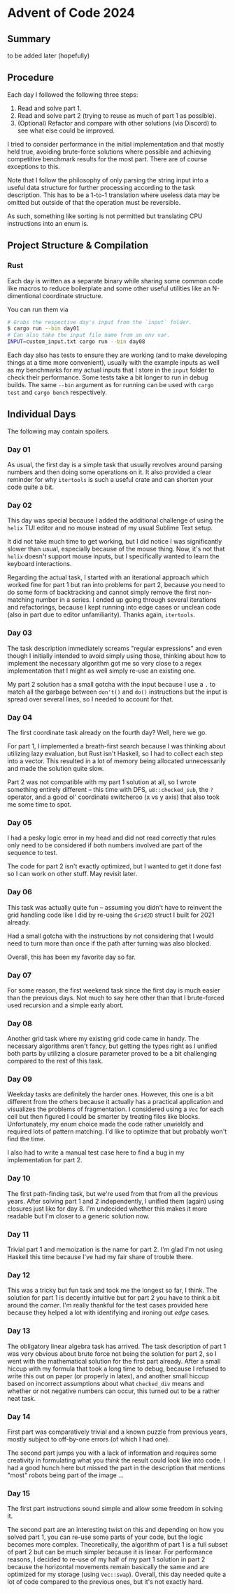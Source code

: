 # Advent of Code 2024

## Summary

to be added later (hopefully)


## Procedure

Each day I followed the following three steps:

1. Read and solve part 1.
1. Read and solve part 2
   (trying to reuse as much of part 1 as possible).
1. (Optional) Refactor and compare with other solutions (via Discord)
   to see what else could be improved.

I tried to consider performance in the initial implementation
and that mostly held true,
avoiding brute-force solutions where possible
and achieving competitive benchmark results for the most part.
There are of course exceptions to this.

Note that I follow the philosophy of
only parsing the string input
into a useful data structure for further processing
according to the task description.
This has to be a 1-to-1 translation
where useless data may be omitted
but outside of that the operation must be reversible.

As such,
something like sorting is not permitted
but translating CPU instructions into an enum is.


## Project Structure & Compilation

### Rust

Each day is written as a separate binary
while sharing some common code
like macros
to reduce boilerplate
and some other useful utilities
like an N-dimentional coordinate structure.

You can run them via
```sh
# Grabs the respective day's input from the `input` folder.
$ cargo run --bin day01
# Can also take the input file name from an env var.
INPUT=custom_input.txt cargo run --bin day08
```

Each day also has tests to ensure they are working
(and to make developing things at a time more convenient),
usually with the example inputs
as well as my benchmarks for my actual inputs
that I store in the `input` folder
to check their performance.
Some tests take a bit longer to run in debug builds.
The same `--bin` argument as for running can be used
with `cargo test` and `cargo bench` respectively.


## Individual Days

The following may contain spoilers.

### Day 01

As usual, the first day is a simple task
that usually revolves around parsing numbers
and then doing some operations on it.
It also provided a clear reminder
for why `itertools` is such a useful crate
and can shorten your code quite a bit.

### Day 02

This day was special
because I added the additional challenge
of using the `helix` TUI editor
and no mouse
instead of my usual Sublime Text setup.

It did not take much time to get working,
but I did notice I was significantly slower than usual,
especially because of the mouse thing.
Now, it's not that `helix` doesn't support mouse inputs,
but I specifically wanted to learn the keyboard interactions.

Regarding the actual task,
I started with an iterational approach
which worked fine for part 1
but ran into problems for part 2,
because you need to do some form of backtracking
and cannot simply remove the first non-matching number in a series.
I ended up going through several iterations and refactorings,
because I kept running into edge cases or unclean code
(also in part due to editor unfamiliarity).
Thanks again, `itertools`.

### Day 03

The task description immediately screams "regular expressions"
and even though I initially intended to avoid simply using those,
thinking about how to implement the necessary algorithm
got me so very close to a regex implementation
that I might as well simply re-use an existing one.

My part 2 solution has a small gotcha with the input
because I use a `.` to match all the garbage
between `don't()` and `do()` instructions
but the input is spread over several lines,
so I needed to account for that.

### Day 04

The first coordinate task already on the fourth day?
Well, here we go.

For part 1,
I implemented a breath-first search
because I was thinking about utilizing lazy evaluation,
but Rust isn't Haskell,
so I had to collect each step into a vector.
This resulted in a lot of memory being allocated unnecessarily
and made the solution quite slow.

Part 2 was not compatible with my part 1 solution at all,
so I wrote something entirely different –
this time with DFS,
`u8::checked_sub`,
the `?` operator,
and a good ol' coordinate switcheroo (x vs y axis)
that also took me some time to spot.

### Day 05

I had a pesky logic error
in my head
and did not read correctly
that rules only need to be considered
if both numbers involved
are part of the sequence to test.

The code for part 2 isn't exactly optimized,
but I wanted to get it done fast
so I can work on other stuff.
May revisit later.

### Day 06

This task was actually quite fun –
assuming you didn't have to reinvent the grid handling code
like I did by re-using the `Grid2D` struct I built for 2021 already.

Had a small gotcha with the instructions
by not considering
that I would need to turn more than once
if the path after turning was also blocked.

Overall, this has been my favorite day so far.

### Day 07

For some reason,
the first weekend task since the first day
is much easier than the previous days.
Not much to say here
other than that I brute-forced
used recursion
and a simple early abort.

### Day 08

Another grid task
where my existing grid code came in handy.
The necessary algorithms aren't fancy,
but getting the types right
as I unified both parts by utilizing a closure parameter
proved to be a bit challenging
compared to the rest of this task.

### Day 09

Weekday tasks are definitely the harder ones.
However, this one is a bit different from the others
because it actually has a practical application
and visualizes the problems of fragmentation.
I considered using a `Vec` for each cell
but then figured I could be smarter by treating files like blocks.
Unfortunately, my enum choice made the code rather unwieldly
and required lots of pattern matching.
I'd like to optimize that
but probably won't find the time.

I also had to write a manual test case here
to find a bug in my implementation for part 2.

### Day 10

The first path-finding task,
but we're used from that from all the previous years.
After solving part 1 and 2 independently,
I unified them (again) using closures
just like for day 8.
I'm undecided whether this makes it more readable
but I'm closer to a generic solution now.

### Day 11

Trivial part 1
and memoization is the name for part 2.
I'm glad I'm not using Haskell this time
because I've had my fair share of trouble there.

### Day 12

This was a tricky but fun task
and took me the longest so far,
I think.
The solution for part 1
is decently intuitive
but for part 2
you have to think a bit around the *corner*.
I'm really thankful for the test cases provided here
because they helped a lot with identifying and ironing out
*edge* cases.

### Day 13

The obligatory linear algebra task has arrived.
The task description of part 1
was very obvious about
brute force not being the solution for part 2,
so I went with the mathematical solution for the first part already.
After a small hiccup with my formula
that took a long time to debug,
because I refused to write this out on paper
(or properly in latex),
and another small hiccup
based on incorrect assumptions about what `checked_div` means
and whether or not negative numbers can occur,
this turned out to be a rather neat task.

### Day 14

First part was comparatively trivial
and a known puzzle from previous years,
mostly subject to off-by-one errors (of which I had one).

The second part jumps you
with a lack of information
and requires some creativity
in formulating what you *think* the result could look like
into code.
I had a good hunch here
but missed the part in the description
that mentions "most" robots being part of the image …

### Day 15

The first part instructions sound simple
and allow some freedom in solving it.

The second part are an interesting twist on this
and depending on how you solved part 1,
you can re-use some parts of your code,
but the logic becomes more complex.
Theoretically, the algorithm of part 1 is a full subset of part 2
but can be much simpler because it is linear.
For performance reasons,
I decided to re-use of my half of my part 1 solution in part 2
because the horizontal movements remain basically the same
and are optimized for my storage (using `Vec::swap`).
Overall, this day needed quite a lot of code
compared to the previous ones,
but it's not exactly hard.
